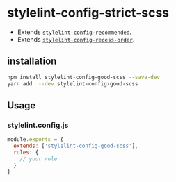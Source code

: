 # stylelint-config-strict-scss

* Extends [`stylelint-config-recommended`](https://github.com/stylelint/stylelint-config-recommended).
* Extends [`stylelint-config-recess-order`](https://github.com/stylelint/stylelint-config-recess-order).

## installation

````bash
npm install stylelint-config-good-scss --save-dev
yarn add  --dev stylelint-config-good-scss 
````

## Usage

### stylelint.config.js

```js
module.exports = {
  extends: ['stylelint-config-good-scss'],
  rules: {
    // your rule
  }
}
```

